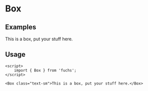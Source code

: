 <script>
	import Box from '$lib/components/base/box/Box.svelte';
	import Subheading from '$lib/components/base/heading/Subheading.svelte';
</script>

# Box

## Examples

<Box class="text-sm">This is a box, put your stuff here.</Box>

## Usage

```svelte
<script>
	import { Box } from 'fuchs';
</script>

<Box class="text-sm">This is a box, put your stuff here.</Box>
```
